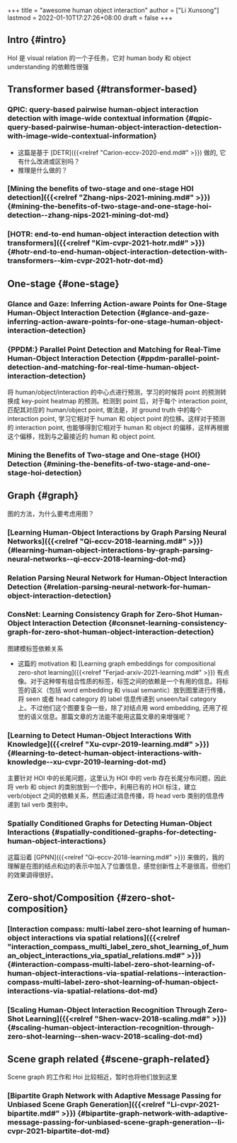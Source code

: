 +++
title = "awesome human object interaction"
author = ["Li Xunsong"]
lastmod = 2022-01-10T17:27:26+08:00
draft = false
+++

## Intro {#intro}

HoI 是 visual relation 的一个子任务，它对 human body 和 object understanding 的依赖性很强


## Transformer based {#transformer-based}


### QPIC: query-based pairwise human-object interaction detection with image-wide contextual information {#qpic-query-based-pairwise-human-object-interaction-detection-with-image-wide-contextual-information}

-   这篇是基于 [DETR]({{<relref "Carion-eccv-2020-end.md#" >}}) 做的, 它有什么改进或区别吗？
-   推理是什么做的？


### [Mining the benefits of two-stage and one-stage HOI detection]({{<relref "Zhang-nips-2021-mining.md#" >}}) {#mining-the-benefits-of-two-stage-and-one-stage-hoi-detection--zhang-nips-2021-mining-dot-md}


### [HOTR: end-to-end human-object interaction detection with transformers]({{<relref "Kim-cvpr-2021-hotr.md#" >}}) {#hotr-end-to-end-human-object-interaction-detection-with-transformers--kim-cvpr-2021-hotr-dot-md}


## One-stage {#one-stage}


### Glance and Gaze: Inferring Action-aware Points for One-Stage Human-Object Interaction Detection {#glance-and-gaze-inferring-action-aware-points-for-one-stage-human-object-interaction-detection}


### {PPDM:} Parallel Point Detection and Matching for Real-Time Human-Object Interaction Detection {#ppdm-parallel-point-detection-and-matching-for-real-time-human-object-interaction-detection}

将 human/object/interaction 的中心点进行预测，学习的时候将 point 的预测转换成 key-point heatmap 的预测。检测到 point 后，对于每个 interaction point, 匹配其对应的 human/object point, 做法是，对 ground truth 中的每个 interaction point, 学习它相对于 human 和 object point 的位移。这样对于预测的 interaction point, 也能够得到它相对于 human 和 object 的偏移，这样再根据这个偏移，找到与之最接近的 human 和 object point.


### Mining the Benefits of Two-stage and One-stage {HOI} Detection {#mining-the-benefits-of-two-stage-and-one-stage-hoi-detection}


## Graph {#graph}

图的方法，为什么要考虑用图？


### [Learning Human-Object Interactions by Graph Parsing Neural Networks]({{<relref "Qi-eccv-2018-learning.md#" >}}) {#learning-human-object-interactions-by-graph-parsing-neural-networks--qi-eccv-2018-learning-dot-md}


### Relation Parsing Neural Network for Human-Object Interaction Detection {#relation-parsing-neural-network-for-human-object-interaction-detection}


### ConsNet: Learning Consistency Graph for Zero-Shot Human-Object Interaction Detection {#consnet-learning-consistency-graph-for-zero-shot-human-object-interaction-detection}

图建模标签依赖关系

-   这篇的 motivation 和 [Learning graph embeddings for compositional zero-shot learning]({{<relref "Ferjad-arxiv-2021-learning.md#" >}}) 有点像。对于这种带有组合性质的标签，标签之间的依赖是一个有用的信息。将标签的语义（包括 word embedding 和 visual semantic）放到图里进行传播，将 seen 或者 head category 的 label 信息传递到 unseen/tail category 上。不过他们这个图要复杂一些，除了对结点用 word embedding, 还用了视觉的语义信息。那篇文章的方法能不能用这篇文章的来增强呢？


### [Learning to Detect Human-Object Interactions With Knowledge]({{<relref "Xu-cvpr-2019-learning.md#" >}}) {#learning-to-detect-human-object-interactions-with-knowledge--xu-cvpr-2019-learning-dot-md}

主要针对 HOI 中的长尾问题，这里认为 HOI 中的 verb 存在长尾分布问题，因此将 verb 和 object 的类别放到一个图中，利用已有的 HOI 标注，建立 verb/object 之间的依赖关系，然后通过消息传播，将 head verb 类别的信息传递到 tail verb 类别中。


### Spatially Conditioned Graphs for Detecting Human-Object Interactions {#spatially-conditioned-graphs-for-detecting-human-object-interactions}

这篇沿着 [GPNN]({{<relref "Qi-eccv-2018-learning.md#" >}}) 来做的，我的理解是在图的结点和边的表示中加入了位置信息，感觉创新性上不是很高，但他们的效果调得很好。


## Zero-shot/Composition {#zero-shot-composition}


### [Interaction compass: multi-label zero-shot learning of human-object interactions via spatial relations]({{<relref "interaction_compass_multi_label_zero_shot_learning_of_human_object_interactions_via_spatial_relations.md#" >}}) {#interaction-compass-multi-label-zero-shot-learning-of-human-object-interactions-via-spatial-relations--interaction-compass-multi-label-zero-shot-learning-of-human-object-interactions-via-spatial-relations-dot-md}


### [Scaling Human-Object Interaction Recognition Through Zero-Shot Learning]({{<relref "Shen-wacv-2018-scaling.md#" >}}) {#scaling-human-object-interaction-recognition-through-zero-shot-learning--shen-wacv-2018-scaling-dot-md}


## Scene graph related {#scene-graph-related}

Scene graph 的工作和 Hoi 比较相近，暂时也将他们放到这里


### [Bipartite Graph Network with Adaptive Message Passing for Unbiased Scene Graph Generation]({{<relref "Li-cvpr-2021-bipartite.md#" >}}) {#bipartite-graph-network-with-adaptive-message-passing-for-unbiased-scene-graph-generation--li-cvpr-2021-bipartite-dot-md}